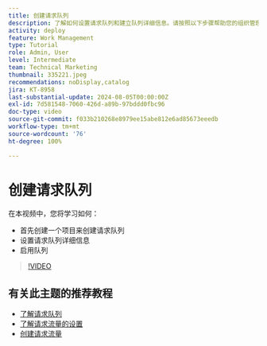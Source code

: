```yaml
---
title: 创建请求队列
description: 了解如何设置请求队列和建立队列详细信息。请按照以下步骤帮助您的组织管理工作量。
activity: deploy
feature: Work Management
type: Tutorial
role: Admin, User
level: Intermediate
team: Technical Marketing
thumbnail: 335221.jpeg
recommendations: noDisplay,catalog
jira: KT-8958
last-substantial-update: 2024-08-05T00:00:00Z
exl-id: 7d581548-7060-426d-a89b-97bddd0fbc96
doc-type: video
source-git-commit: f033b210268e8979ee15abe812e6ad85673eeedb
workflow-type: tm+mt
source-wordcount: '76'
ht-degree: 100%

---
```


# 创建请求队列

在本视频中，您将学习如何：

* 首先创建一个项目来创建请求队列
* 设置请求队列详细信息
* 启用队列

>[!VIDEO](https://video.tv.adobe.com/v/335221/?quality=12&learn=on)

## 有关此主题的推荐教程

* [了解请求队列](/help/manage-work/request-queues/understand-request-queues.md)
* [了解请求流量的设置](/help/manage-work/request-queues/understand-settings-for-a-flow-request.md)
* [创建请求流量](/help/manage-work/request-queues/create-a-request-flow.md)


